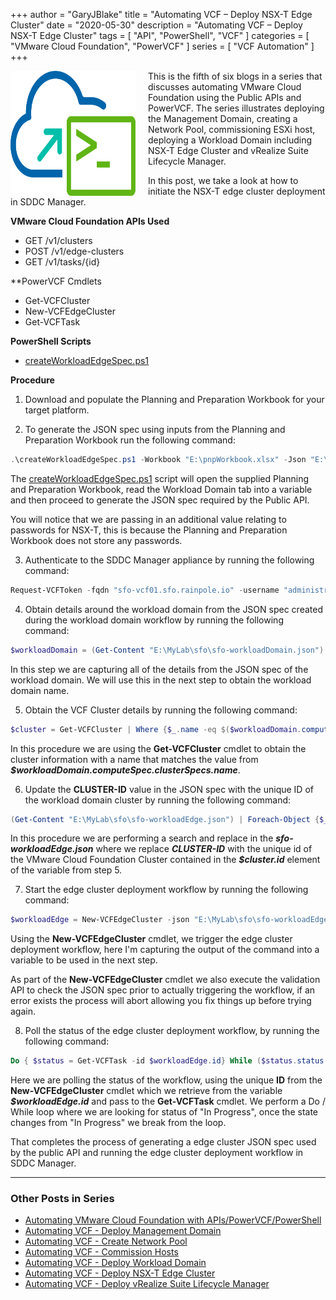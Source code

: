 +++
author = "GaryJBlake"
title = "Automating VCF – Deploy NSX-T Edge Cluster"
date = "2020-05-30"
description = "Automating VCF – Deploy NSX-T Edge Cluster"
tags = [
    "API",
    "PowerShell",
    "VCF"
]
categories = [
    "VMware Cloud Foundation",
    "PowerVCF"
]
series = [
    "VCF Automation"
]
+++

<img align="left" width="200" height="200" src="/images/powervcf-color-transparent.webp" style="float:left; padding-right:20px" >

This is the fifth of six blogs in a series that discusses automating VMware Cloud Foundation using the Public APIs and PowerVCF. The series illustrates deploying the Management Domain, creating a Network Pool, commissioning ESXi host, deploying a Workload Domain including NSX-T Edge Cluster and vRealize Suite Lifecycle Manager.

In this post,  we take a look at how to initiate the NSX-T edge cluster deployment in SDDC Manager.

**VMware Cloud Foundation APIs Used**

* GET /v1/clusters
* POST /v1/edge-clusters
* GET /v1/tasks/{id}

**PowerVCF Cmdlets

* Get-VCFCluster
* New-VCFEdgeCluster
* Get-VCFTask

**PowerShell Scripts**

* [createWorkloadEdgeSpec.ps1](https://github.com/GaryJBlake/my-cloudy-world-scripts/blob/main/PowerShell/vcf/scripts/createWorkloadEdgeSpec.ps1)

**Procedure**

1. Download and populate the Planning and Preparation Workbook for your target platform.

2. To generate the JSON spec using inputs from the Planning and Preparation Workbook run the following command:
``` powershell
.\createWorkloadEdgeSpec.ps1 -Workbook "E:\pnpWorkbook.xlsx" -Json "E:\MyLab\sfo\sfo-workloadEdge.json" -nsxtPassword "VMw@re1!VMw@re1!"
```

The [createWorkloadEdgeSpec.ps1](https://github.com/GaryJBlake/my-cloudy-world-scripts/blob/main/PowerShell/vcf/scripts/createWorkloadEdgeSpec.ps1) script will open the supplied Planning and Preparation Workbook, read the Workload Domain tab into a variable and then proceed to generate the JSON spec required by the Public API.

You will notice that we are passing in an additional value relating to passwords for NSX-T, this is because the Planning and Preparation Workbook does not store any passwords.

3. Authenticate to the SDDC Manager appliance by running the following command:
``` powershell
Request-VCFToken -fqdn "sfo-vcf01.sfo.rainpole.io" -username "administrator@vsphere.local" -password "VMw@re1!"
```

4. Obtain details around the workload domain from the JSON spec created during the workload domain workflow by running the following command:
``` powershell
$workloadDomain = (Get-Content "E:\MyLab\sfo\sfo-workloadDomain.json") | ConvertFrom-Json
```

In this step we are capturing all of the details from the JSON spec of the workload domain. We will use this in the next step to obtain the workload domain name.

5. Obtain the VCF Cluster details by running the following command:
``` powershell
$cluster = Get-VCFCluster | Where {$_.name -eq $($workloadDomain.computeSpec.clusterSpecs.name)}
```

In this procedure we are using the **Get-VCFCluster** cmdlet to obtain the cluster information with a name that matches the value from ***$workloadDomain.computeSpec.clusterSpecs.name***.

6. Update the **CLUSTER-ID** value in the JSON spec with the unique ID of the workload domain cluster by running the following command:
``` powershell
(Get-Content "E:\MyLab\sfo\sfo-workloadEdge.json") | Foreach-Object {$_ -replace ‘CLUSTER-ID', $($cluster.id)} | Set-Content "E:\MyLab\sfo\sfo-workloadEdge.json"
```

In this procedure we are performing a search and replace in the ***sfo-workloadEdge.json*** where we replace ***CLUSTER-ID*** with the unique id of the VMware Cloud Foundation Cluster contained in the ***$cluster.id*** element of the variable from step 5.

7. Start the edge cluster deployment workflow by running the following command:
``` powershell
$workloadEdge = New-VCFEdgeCluster -json "E:\MyLab\sfo\sfo-workloadEdge.json"
```

Using the **New-VCFEdgeCluster** cmdlet, we trigger the edge cluster deployment workflow, here I'm capturing the output of the command into a variable to be used in the next step.

As part of the **New-VCFEdgeCluster** cmdlet we also execute the validation API to check the JSON spec prior to actually triggering the workflow, if an error exists the process will abort allowing you fix things up before trying again.

8. Poll the status of the edge cluster deployment workflow, by running the following command:
``` powershell
Do { $status = Get-VCFTask -id $workloadEdge.id} While ($status.status -eq "In Progress")
```

Here we are polling the status of the workflow, using the unique **ID** from the **New-VCFEdgeCluster** cmdlet which we retrieve from the variable ***$workloadEdge.id*** and pass to the **Get-VCFTask** cmdlet. We perform a Do / While loop where we are looking for status of "In Progress", once the state changes from "In Progress" we break from the loop.

That completes the process of generating a edge cluster JSON spec used by the public API and running the edge cluster deployment workflow in SDDC Manager.

- - - 

### Other Posts in Series

* [Automating VMware Cloud Foundation with APIs/PowerVCF/PowerShell](/archive/2020/powervcf-automation)
* [Automating VCF - Deploy Management Domain](/archive/2020/powervcf-automation-01)
* [Automating VCF - Create Network Pool](/archive/2020/powervcf-automation-02)
* [Automating VCF - Commission Hosts](/archive/2020/powervcf-automation-03)
* [Automating VCF - Deploy Workload Domain](/archive/2020/powervcf-automation-04)
* [Automating VCF - Deploy NSX-T Edge Cluster](/archive/2020/powervcf-automation-05)
* [Automating VCF - Deploy vRealize Suite Lifecycle Manager](/archive/2020/powervcf-automation-06)